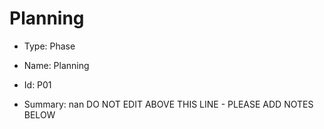 # Planning

* Type: Phase

* Name: Planning

* Id: P01

* Summary: nan
DO NOT EDIT ABOVE THIS LINE - PLEASE ADD NOTES BELOW